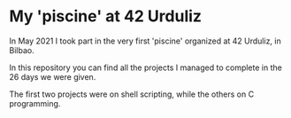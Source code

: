 # My 'piscine' at 42 Urduliz
In May 2021 I took part in the very first 'piscine' organized at 42 Urduliz, in Bilbao.

In this repository you can find all the projects I managed to complete in the 26 days we were given. 

The first two projects were on shell scripting, while the others on C programming.
